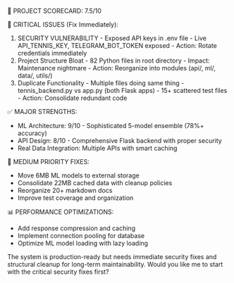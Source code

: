   🎯 PROJECT SCORECARD: 7.5/10

  🚨 CRITICAL ISSUES (Fix Immediately):

  1. SECURITY VULNERABILITY - Exposed API keys in .env file
    - Live API_TENNIS_KEY, TELEGRAM_BOT_TOKEN exposed
    - Action: Rotate credentials immediately
  2. Project Structure Bloat - 82 Python files in root directory
    - Impact: Maintenance nightmare
    - Action: Reorganize into modules (api/, ml/, data/, utils/)
  3. Duplicate Functionality - Multiple files doing same thing
    - tennis_backend.py vs app.py (both Flask apps)
    - 15+ scattered test files
    - Action: Consolidate redundant code

  ✅ MAJOR STRENGTHS:

  - ML Architecture: 9/10 - Sophisticated 5-model ensemble (78%+ accuracy)
  - API Design: 8/10 - Comprehensive Flask backend with proper security
  - Real Data Integration: Multiple APIs with smart caching

  🔧 MEDIUM PRIORITY FIXES:

  - Move 6MB ML models to external storage
  - Consolidate 22MB cached data with cleanup policies
  - Reorganize 20+ markdown docs
  - Improve test coverage and organization

  📊 PERFORMANCE OPTIMIZATIONS:

  - Add response compression and caching
  - Implement connection pooling for database
  - Optimize ML model loading with lazy loading

  The system is production-ready but needs immediate security fixes and structural cleanup for long-term maintainability. Would
  you like me to start with the critical security fixes first?